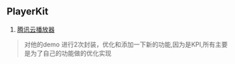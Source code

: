 ## PlayerKit

1. [腾讯云播放器](/videoKit/README.MD)
> 对他的demo 进行2次封装，优化和添加一下新的功能,因为是KPI,所有主要是为了自己的功能做的优化实现
